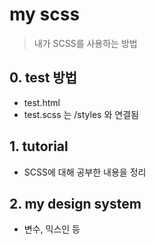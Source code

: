 # my scss
> 내가 SCSS를 사용하는 방법

## 0. test 방법
- test.html
- test.scss 는 /styles 와 연결됨

## 1. tutorial
- SCSS에 대해 공부한 내용을 정리

## 2. my design system
- 변수, 믹스인 등

